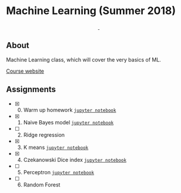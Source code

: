 # Machine Learning (Summer 2018)

<p align=center>
<a href="">
<img alt="" src="https://img.shields.io/badge/python-v3.6.3-blue.svg">
</a>
<a href="">
<img alt="" src="https://img.shields.io/badge/jupyter-v5.2.1-orange.svg">
</a>
</p>

## About

Machine Learning class, which will cover the very basics of ML.

[Course website](http://cs.if.uj.edu.pl/piotrek/ML2018/)

## Assignments

- [x] 0. Warm up homework [`jupyter notebook`](warm-up-homework.ipynb)
- [x] 1. Naive Bayes model [`jupyter notebook`](naive-bayes-model.ipynb)
- [ ] 2. Ridge regression
- [x] 3. K means [`jupyter notebook`](k-means.ipynb)
- [x] 4. Czekanowski Dice index [`jupyter notebook`](czekanowski-dice.ipynb)
- [ ] 5. Perceptron [`jupyter notebook`](perceptron.ipynb)
- [ ] 6. Random Forest
